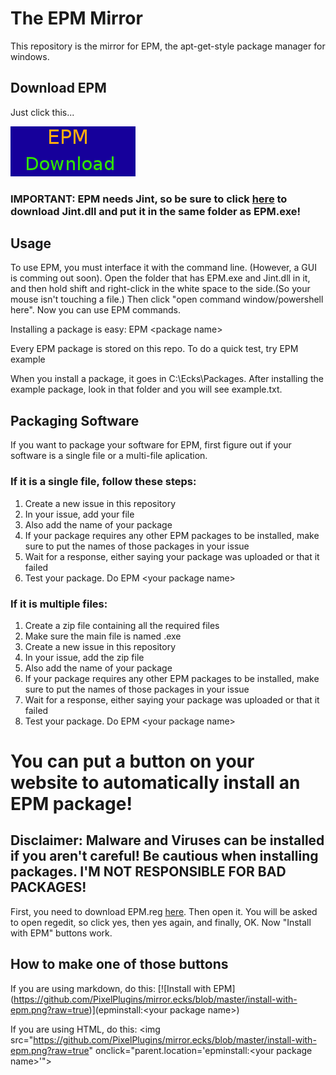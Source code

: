 # The EPM Mirror
This repository is the mirror for EPM, the apt-get-style package manager for windows.

## Download EPM
Just click this...

[![EPM Download](https://github.com/PixelPlugins/mirror.ecks/blob/master/EPM.png?raw=true)](https://github.com/PixelPlugins/mirror.ecks/blob/master/EPM.exe?raw=true)
### IMPORTANT: EPM needs Jint, so be sure to click [here](https://github.com/PixelPlugins/mirror.ecks/blob/master/Jint.dll?raw=true) to download Jint.dll and put it in the same folder as EPM.exe!

## Usage
To use EPM, you must interface it with the command line. (However, a GUI is comming out soon). Open the folder that has EPM.exe and Jint.dll in it, and then hold shift and right-click in the white space to the side.(So your mouse isn't touching a file.) Then click "open command window/powershell here". Now you can use EPM commands.

Installing a package is easy: EPM \<package name\>

Every EPM package is stored on this repo. To do a quick test, try EPM example

When you install a package, it goes in C:\Ecks\Packages. After installing the example package, look in that folder and you will see example.txt.

## Packaging Software
If you want to package your software for EPM, first figure out if your software is a single file or a multi-file aplication.

### If it is a single file, follow these steps:

1. Create a new issue in this repository
2. In your issue, add your file
3. Also add the name of your package
4. If your package requires any other EPM packages to be installed, make sure to put the names of those packages in your issue
5. Wait for a response, either saying your package was uploaded or that it failed
6. Test your package. Do EPM \<your package name\>

### If it is multiple files:

1. Create a zip file containing all the required files
2. Make sure the main file is named <your package name>.exe
3. Create a new issue in this repository
4. In your issue, add the zip file
5. Also add the name of your package
6. If your package requires any other EPM packages to be installed, make sure to put the names of those packages in your issue
7. Wait for a response, either saying your package was uploaded or that it failed
8. Test your package. Do EPM \<your package name\>

# You can put a button on your website to automatically install an EPM package!
## Disclaimer: Malware and Viruses can be installed if you aren't careful! Be cautious when installing packages. I'M NOT RESPONSIBLE FOR BAD PACKAGES!
First, you need to download EPM.reg [here](https://cdn.rawgit.com/PixelPlugins/mirror.ecks/ad08a27a/EPM.reg). Then open it. You will be asked to open regedit, so click yes, then yes again, and finally, OK. Now "Install with EPM" buttons work.

## How to make one of those buttons
If you are using markdown, do this: \[\!\[Install with EPM\]\(https://github.com/PixelPlugins/mirror.ecks/blob/master/install-with-epm.png?raw=true)](epminstall:<your package name\>)

If you are using HTML, do this: \<img src="https://github.com/PixelPlugins/mirror.ecks/blob/master/install-with-epm.png?raw=true" onclick="parent.location='epminstall:\<your package name\>'"\>
